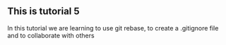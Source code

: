## This is tutorial 5
In this tutorial we are learning to use git rebase, to create a .gitignore file and to collaborate with others